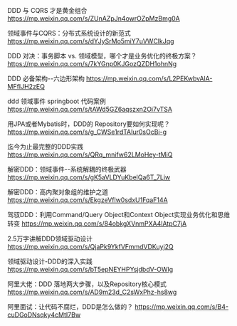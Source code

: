 
DDD 与 CQRS 才是黄金组合
https://mp.weixin.qq.com/s/ZUnAZpJn4owrOZpMzBmg0A

领域事件与CQRS：分布式系统设计的新范式
https://mp.weixin.qq.com/s/dYJySrMo5miY7uVWClkJqg

DDD 对决：事务脚本 vs. 领域模型，哪个才是业务优化的终极方案？
https://mp.weixin.qq.com/s/7kYGnp0KJGozQZDH1ohnNg

DDD 必备架构--六边形架构
https://mp.weixin.qq.com/s/L2PEKwbvAlA-MFfIJH2zEQ

ddd 领域事件 springboot 代码案例
https://mp.weixin.qq.com/s/tAWd5GZ6aqszxn2Oi7vTSA

用JPA或者Mybatis时，DDD的 Repository要如何实现呢？
https://mp.weixin.qq.com/s/g_CWSe1rdTAIur0sOcBi-g

迄今为止最完整的DDD实践
https://mp.weixin.qq.com/s/QRq_mnifw62LMoHey-tMiQ


解密DDD：领域事件--系统解耦的终极武器
https://mp.weixin.qq.com/s/gK5aVLDYuKbelQa6T_7Liw

解密DDD：高内聚对象组的维护之道
https://mp.weixin.qq.com/s/EkgzeVflw0sdxU1FqaF14A

驾驭DDD：利用Command/Query Object和Context Object实现业务优化和思维转变
https://mp.weixin.qq.com/s/84obkgXVnmPXA4lAtpC7jA

2.5万字讲解DDD领域驱动设计
https://mp.weixin.qq.com/s/QjaPk9YkfVFmmdVDKuyj2Q

领域驱动设计-DDD的深入实践
https://mp.weixin.qq.com/s/bT5epNEYHPYsjdbdV-OWlg

阿里大佬：DDD 落地两大步骤，以及Repository核心模式
https://mp.weixin.qq.com/s/AD9m23d_C2sWxPhz-hs8wg

阿里面试：让代码不腐烂，DDD是怎么做的？
https://mp.weixin.qq.com/s/B4-cuDGoDNsqky4cMtI7Bw